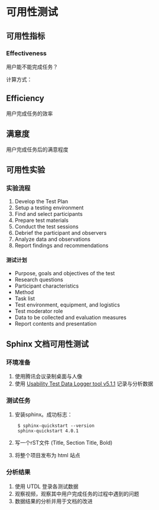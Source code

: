 # 可用性测试



## 可用性指标

### Effectiveness

用户能不能完成任务？

计算方式：

## Efficiency

用户完成任务的效率

## 满意度

用户完成任务后的满意程度



## 可用性实验

### 实验流程


1. Develop the Test Plan
2. Setup a testing environment
3. Find and select participants
4. Prepare test materials
5. Conduct the test sessions
6. Debrief the participant and observers
7. Analyze data and observations
8. Report findings and recommendations

#### 测试计划
- Purpose, goals and objectives of the test
- Research questions
- Participant characteristics
- Method
- Task list
- Test environment, equipment, and logistics
- Test moderator role
- Data to be collected and evaluation measures
- Report contents and presentation


## Sphinx 文档可用性测试

### 环境准备

1. 使用腾讯会议录制桌面与人像
2. 使用 [Usability Test Data Logger tool v5.1.1](https://www.userfocus.co.uk/resources/datalogger.html) 记录与分析数据



### 测试任务

1. 安装sphinx。成功标志：

   ```
    $ sphinx-quickstart --version
    sphinx-quickstart 4.0.1
   ```

   

2. 写一个rST文件 (Title, Section Title, Bold)
3. 将整个项目发布为 html 站点



### 分析结果

1. 使用 UTDL 登录各测试数据
2. 观察视频，观察其中用户完成任务的过程中遇到的问题
3. 数据结果的分析并用于文档的改进
